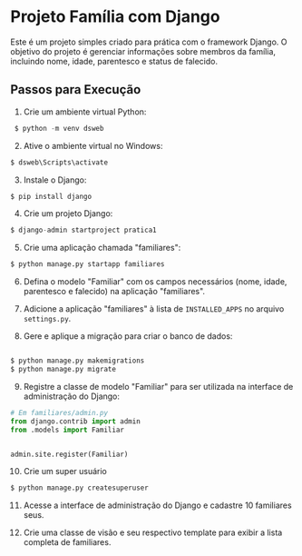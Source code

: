 # Projeto Família com Django

Este é um projeto simples criado para prática com o framework Django. O objetivo do projeto é gerenciar informações sobre membros da família, incluindo nome, idade, parentesco e status de falecido.

## Passos para Execução

1. Crie um ambiente virtual Python:
```python
 $ python -m venv dsweb
```

2. Ative o ambiente virtual no Windows: 
```python
$ dsweb\Scripts\activate
```

3. Instale o Django:
```python
$ pip install django
```

4. Crie um projeto Django:
```python
$ django-admin startproject pratica1
```

5. Crie uma aplicação chamada "familiares":
```python
$ python manage.py startapp familiares
```

6. Defina o modelo "Familiar" com os campos necessários (nome, idade, parentesco e falecido) na aplicação "familiares".

7. Adicione a aplicação "familiares" à lista de `INSTALLED_APPS` no arquivo `settings.py`.

8. Gere e aplique a migração para criar o banco de dados:
```python

$ python manage.py makemigrations
$ python manage.py migrate
```


9. Registre a classe de modelo "Familiar" para ser utilizada na interface de administração do Django:
```python
# Em familiares/admin.py
from django.contrib import admin
from .models import Familiar


admin.site.register(Familiar)
```
10. Crie um super usuário 
```python
$ python manage.py createsuperuser
```
11. Acesse a interface de administração do Django e cadastre 10 familiares seus.

12. Crie uma classe de visão e seu respectivo template para exibir a lista completa de familiares.



